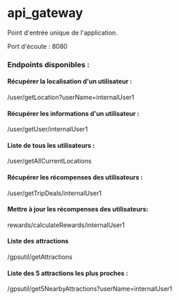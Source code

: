 # api_gateway

Point d'entrée unique de l'application.

Port d'écoute : 8080

### Endpoints disponibles :
#### Récupérer la localisation d'un utilisateur : 
/user/getLocation?userName=internalUser1

#### Récupérer les informations d'un utilisateur : 
/user/getUser/internalUser1

#### Liste de tous les utilisateurs :
/user/getAllCurrentLocations

#### Récupérer les récompenses des utilisateurs :
/user/getTripDeals/internalUser1

#### Mettre à jour les récompenses des utilisateurs:
rewards/calculateRewards/internalUser1

#### Liste des attractions
/gpsutil/getAttractions

#### Liste des 5 attractions les plus proches :
/gpsutil/get5NearbyAttractions?userName=internalUser1
